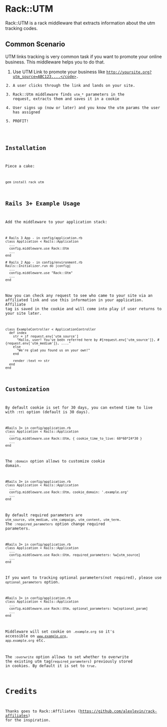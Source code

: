 Rack::UTM
================

Rack::UTM is a rack middleware that extracts information about the utm tracking codes.

Common Scenario
---------------

UTM links tracking is very common task if you want to promote your online business. This middleware helps you to do that.

1. Use UTM Link to promote your business like <code>http://yoursite.org?utm_source=ABC123....</code>.
2. A user clicks through the link and lands on your site.
3. Rack::Utm middleware finds <code>utm_*</code> parameters in the request, extracts them and saves it in a cookie
4. User signs up (now or later) and you know the utm params the user has assigned
5. PROFIT!

Installation
------------

Piece a cake:

    gem install rack_utm


Rails 3+ Example Usage
---------------------

Add the middleware to your application stack:

    # Rails 3 App - in config/application.rb
    class Application < Rails::Application
      ...
      config.middleware.use Rack::Utm
      ...
    end

    # Rails 2 App - in config/environment.rb
    Rails::Initializer.run do |config|
      ...
      config.middleware.use "Rack::Utm"
      ...
    end

Now you can check any request to see who came to your site via an affiliated link and use this information in your application. Affiliate tag is saved in the cookie and will come into play if user returns to your site later.

    class ExampleController < ApplicationController
      def index
        str = if request.env['utm_source']
          "Hallo, user! You've been referred here by #{request.env['utm_source']}, #{request.env['utm_medium']}, ...."
        else
          "We're glad you found us on your own!"
        end

        render :text => str
      end
    end


Customization
-------------

By default cookie is set for 30 days, you can extend time to live with <code>:ttl</code> option (default is 30 days).

    #Rails 3+ in config/application.rb
    class Application < Rails::Application
      ...
      config.middleware.use Rack::Utm, { cookie_time_to_live: 60*60*24*30 }
      ...
    end

The <code>:domain</code> option allows to customize cookie domain.

    #Rails 3+ in config/application.rb
    class Application < Rails::Application
      ...
      config.middleware.use Rack::Utm, cookie_domain: '.example.org'
      ...
    end

By default required parameters are `utm_source, utm_medium, utm_campaign, utm_content, utm_term`.
The <code>:required_parameters</code> option change required parameters.

    #Rails 3+ in config/application.rb
    class Application < Rails::Application
      ...
      config.middleware.use Rack::Utm, required_parameters: %w[utm_source]
      ...
    end

If you want to tracking optional parameters(not required), please use <code>optional_parameters</code> option.

    #Rails 3+ in config/application.rb
    class Application < Rails::Application
      ...
      config.middleware.use Rack::Utm, optional_parameters: %w[optional_param]
      ...
    end

Middleware will set cookie on <code>.example.org</code> so it's accessible on <code>www.example.org</code>, <code>app.example.org</code> etc.

The <code>:overwrite</code> option allows to set whether to overwrite the existing utm tag(`required_parameters`) previously stored in cookies. By default it is set to `true`.

Credits
=======

Thanks goes to Rack::Affiliates (https://github.com/alexlevin/rack-affiliates) for the inspiration.
